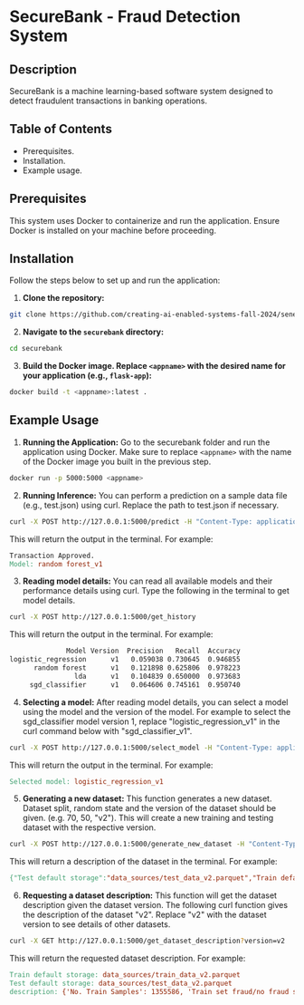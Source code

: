 # SecureBank - Fraud Detection System

## Description
SecureBank is a machine learning-based software system designed to detect fraudulent transactions in banking operations.

## Table of Contents
- Prerequisites.
- Installation.
- Example usage.

## Prerequisites
This system uses Docker to containerize and run the application. Ensure Docker is installed on your machine before proceeding.

## Installation
Follow the steps below to set up and run the application:

1. **Clone the repository:**
```bash
git clone https://github.com/creating-ai-enabled-systems-fall-2024/senevirathne-kaneel.git
```
2. **Navigate to the ```securebank``` directory:**
```bash
cd securebank
```
3. **Build the Docker image. Replace ```<appname>``` with the desired name for your application (e.g., ```flask-app```):**
```bash
docker build -t <appname>:latest .
```
## Example Usage 

1. **Running the Application:** Go to the securebank folder and run the application using Docker. Make sure to replace ```<appname>``` with the name of the Docker image you built in the previous step.
```bash
docker run -p 5000:5000 <appname>
```
2. **Running Inference:** You can perform a prediction on a sample data file (e.g., test.json) using curl. Replace the path to test.json if necessary.
```bash
curl -X POST http://127.0.0.1:5000/predict -H "Content-Type: application/json" -d @test.json
```
This will return the output in the terminal. For example:
```makefile
Transaction Approved.
Model: random forest_v1
```
3. **Reading model details:** You can read all available models and their performance details using curl. Type the following in the terminal to get model details.
```bash
curl -X POST http://127.0.0.1:5000/get_history
```
This will return the output in the terminal. For example: 
```makefile
              Model Version  Precision   Recall  Accuracy
logistic_regression      v1   0.059038 0.730645  0.946855
      random forest      v1   0.121898 0.625806  0.978223
                lda      v1   0.104839 0.650000  0.973683
     sgd_classifier      v1   0.064606 0.745161  0.950740
```

4. **Selecting a model:** After reading model details, you can select a model using the model and the version of the model. For example to select the sgd_classifier model version 1, replace "logistic_regression_v1" in the curl command below with "sgd_classifier_v1". 

```bash
curl -X POST http://127.0.0.1:5000/select_model -H "Content-Type: application/json" -d '{"model_name": "logistic_regression_v1"}'
```
This will return the output in the terminal. For example:
```makefile
Selected model: logistic_regression_v1
```
5. **Generating a new dataset:** This function generates a new dataset. Dataset split, random state and the version of the dataset should be given. (e.g. 70, 50, "v2"). This will create a new training and testing dataset with the respective version.

```bash
curl -X POST http://127.0.0.1:5000/generate_new_dataset -H "Content-Type: application/json" -d '{"split": 70, "random_state": 50, "version": "v2"}'
```
This will return a description of the dataset in the terminal. For example: 
```makefile
{"Test default storage":"data_sources/test_data_v2.parquet","Train default storage":"data_sources/train_data_v2.parquet","description":{"No. Test Samples":127286,"No. Train Samples":1355586,"Train set fraud/no fraud split":"5926 / 1349660","fraud/no fraud split":"570 / 126716"},"version":"v2"}
```

6. **Requesting a dataset description:** This function will get the dataset description given the dataset version. The following curl function gives the description of the dataset "v2". Replace "v2" with the dataset version to see details of other datasets. 
```bash
curl -X GET http://127.0.0.1:5000/get_dataset_description?version=v2
```
This will return the requested dataset description. For example: 
```makefile
Train default storage: data_sources/train_data_v2.parquet
Test default storage: data_sources/test_data_v2.parquet
description: {'No. Train Samples': 1355586, 'Train set fraud/no fraud split': '5926 / 1349660', 'No. Test Samples': 127286, 'fraud/no fraud split': '570 / 126716'}
```
